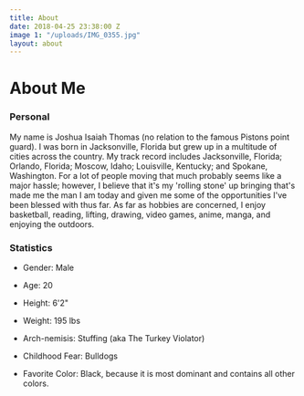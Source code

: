 ```yaml
---
title: About
date: 2018-04-25 23:38:00 Z
image 1: "/uploads/IMG_0355.jpg"
layout: about
---
```


# About Me

### Personal

My name is Joshua Isaiah Thomas (no relation to the famous Pistons point guard). I was born in Jacksonville, Florida but grew up in a multitude of cities across the country. My track record includes Jacksonville, Florida; Orlando, Florida; Moscow, Idaho; Louisville, Kentucky; and Spokane, Washington. For a lot of people moving that much probably seems like a major hassle; however, I believe that it's my 'rolling stone' up bringing that's made me the man I am today and given me some of the opportunities I've been blessed with thus far.
As far as hobbies are concerned, I enjoy basketball, reading, lifting, drawing, video games, anime, manga, and enjoying the outdoors.

### Statistics

* Gender: Male

* Age: 20

* Height: 6'2"

* Weight: 195 lbs

* Arch-nemisis: Stuffing (aka The Turkey Violator)

* Childhood Fear: Bulldogs

* Favorite Color: Black, because it is most dominant and contains all other colors.